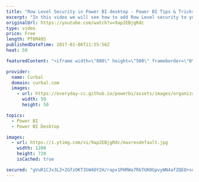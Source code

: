 ```yaml
---
title: "Row Level Security in Power BI desktop - Power BI Tips & Tricks #27"
excerpt: "In this video we will see how to add Row Level security to your Power BI data.  Row Level security is used to restrict data access for given users. Filters restrict data at the row level. You can define filters within roles. What is Row Level Security: https://powerbi.microsoft.com/en-us/documentation/powerbi-admin-rls/"
originalUrl: https://youtube.com/watch?v=9ap2EBjgRdc
type: video
price: Free
length: PT6M49S
publishedDateTime: 2017-01-06T11:55:56Z
heat: 50

featuredContent: "<iframe width=\"800\" height=\"500\" frameborder=\"0\" src=\"https://www.youtube.com/embed/9ap2EBjgRdc\" allow=\"accelerometer; autoplay; encrypted-media; gyroscope; picture-in-picture\" allowfullscreen></iframe>"

provider:
  name: Curbal
  domain: curbal.com
  images:
    - url: https://everyday-cc.github.io/powerbi/assets/images/organizations/curbal.com-50x50.jpg
      width: 50
      height: 50

topics:
  - Power BI
  - Power BI Desktop

images:
  - url: https://i.ytimg.com/vi/9ap2EBjgRdc/maxresdefault.jpg
    width: 1280
    height: 720
    isCached: true

secured: "gVuR1CJx3LZ+2GfzOKT3SW4DY2H/rapx1PHRWa7RbTUK0GpvyWN4afZQEQ+sqluFPjVOOc3QsFVobV1PFy3JjZLzLBokngX61xLzqtAe7/Jnr8vFu46HmxEAuUCgzuY4KRL4yJ6zIZ/oS4eB3WXV/2EJLtKdGlM7HrjKIQkjX6RftlLbpl35iFzh8SEbnUpAGGcrXq9zNpqaH4/Dy5vTJURNIMH47FveZmTd1W8EfSOTWLzWjybicNyB9w+buwYN6ZhTXa3NQIq9QLSFGZzsWdZbTquAYwEKIY58VsNBEh/qEuwQpZPGvX4ULyOVLFBv/hN3pHfV7oCk+VVooO2OAE3SmQRaBxLfd5aPHO5eaibIZhdqn23VWXoa0/+CkwNkv6Hk/7lNHRZBu6HKoQqtgPtCMxxHNeVfr5KaFRbr31U=;Hz5CjeL5ghbcLB40XhKaKA=="
---
```


